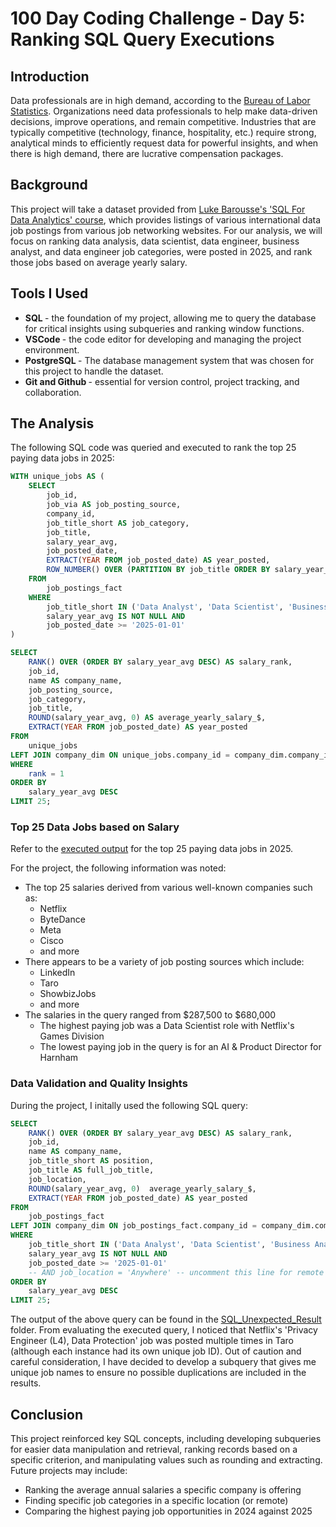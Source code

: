 # 100 Day Coding Challenge - Day 5: Ranking SQL Query Executions

## Introduction

Data professionals are in high demand, according to the [Bureau of Labor Statistics](https://www.bls.gov/ooh/fastest-growing.htm). Organizations need data professionals to help make data-driven decisions, improve operations, and remain competitive. Industries that are typically competitive (technology, finance, hospitality, etc.) require strong, analytical minds to efficiently request data for powerful insights, and when there is high demand, there are lucrative compensation packages.

## Background

This project will take a dataset provided from [Luke Barousse's 'SQL For Data Analytics' course](https://www.lukebarousse.com/), which provides listings of various international data job postings from various job networking websites. For our analysis, we will focus on ranking data analysis, data scientist, data engineer, business analyst, and data engineer job categories, were posted in 2025, and rank those jobs based on average yearly salary.

## Tools I Used

* <b> SQL </b> - the foundation of my project, allowing me to query the database for critical insights using subqueries and ranking window functions.
* <b> VSCode </b> - the code editor for developing and managing the project environment.
* <b> PostgreSQL </b> - The database management system that was chosen for this project to handle the dataset.
* <b> Git and Github </b> - essential for version control, project tracking, and collaboration.

## The Analysis

The following SQL code was queried and executed to rank the top 25 paying data jobs in 2025:

```SQL
WITH unique_jobs AS (
    SELECT
        job_id,
        job_via AS job_posting_source,
        company_id,
        job_title_short AS job_category,
        job_title,
        salary_year_avg,
        job_posted_date,
        EXTRACT(YEAR FROM job_posted_date) AS year_posted,
        ROW_NUMBER() OVER (PARTITION BY job_title ORDER BY salary_year_avg DESC) as rank
    FROM
        job_postings_fact
    WHERE
        job_title_short IN ('Data Analyst', 'Data Scientist', 'Business Analyst', 'Data Engineer') AND
        salary_year_avg IS NOT NULL AND
        job_posted_date >= '2025-01-01'
)

SELECT
    RANK() OVER (ORDER BY salary_year_avg DESC) AS salary_rank,
    job_id,
    name AS company_name,
    job_posting_source,
    job_category,
    job_title,
    ROUND(salary_year_avg, 0) AS average_yearly_salary_$,
    EXTRACT(YEAR FROM job_posted_date) AS year_posted
FROM
    unique_jobs
LEFT JOIN company_dim ON unique_jobs.company_id = company_dim.company_id
WHERE
    rank = 1
ORDER BY
    salary_year_avg DESC
LIMIT 25;
```
### Top 25 Data Jobs based on Salary

Refer to the [executed output](https://github.com/loganangell/100_Days_of_Code/blob/main/Day_5/Rank_Output/top_25_paying_data_jobs.csv) for the top 25 paying data jobs in 2025. 

For the project, the following information was noted:
* The top 25 salaries derived from various well-known companies such as:
    * Netflix
    * ByteDance
    * Meta
    * Cisco
    * and more
* There appears to be a variety of job posting sources which include:
    * LinkedIn
    * Taro
    * ShowbizJobs
    * and more
* The salaries in the query ranged from $287,500 to $680,000
    * The highest paying job was a Data Scientist role with Netflix's Games Division
    * The lowest paying job in the query is for an AI & Product Director for Harnham

### Data Validation and Quality Insights

During the project, I initally used the following SQL query:

```SQL
SELECT
    RANK() OVER (ORDER BY salary_year_avg DESC) AS salary_rank,
    job_id,
    name AS company_name,
    job_title_short AS position,
    job_title AS full_job_title,
    job_location,
    ROUND(salary_year_avg, 0)  average_yearly_salary_$,
    EXTRACT(YEAR FROM job_posted_date) AS year_posted
FROM
    job_postings_fact
LEFT JOIN company_dim ON job_postings_fact.company_id = company_dim.company_id
WHERE
    job_title_short IN ('Data Analyst', 'Data Scientist', 'Business Analyst', 'Data Engineer') AND --filter if opportunities should be split up
    salary_year_avg IS NOT NULL AND
    job_posted_date >= '2025-01-01'
    -- AND job_location = 'Anywhere' -- uncomment this line for remote jobs
ORDER BY
    salary_year_avg DESC
LIMIT 25;
```
The output of the above query can be found in the [SQL_Unexpected_Result](https://github.com/loganangell/100_Days_of_Code/blob/main/Day_5/SQL_Unexpected_Result/SQL_Unexpected_Result.csv) folder. From evaluating the executed query, I noticed that Netflix's 'Privacy Engineer (L4), Data Protection' job was posted multiple times in Taro (although each instance had its own unique job ID). Out of caution and careful consideration, I have decided to develop a subquery that gives me unique job names to ensure no possible duplications are included in the results.

## Conclusion

This project reinforced key SQL concepts, including developing subqueries for easier data manipulation and retrieval, ranking records based on a specific criterion, and manipulating values such as rounding and extracting. Future projects may include:
* Ranking the average annual salaries a specific company is offering
* Finding specific job categories in a specific location (or remote)
* Comparing the highest paying job opportunities in 2024 against 2025
